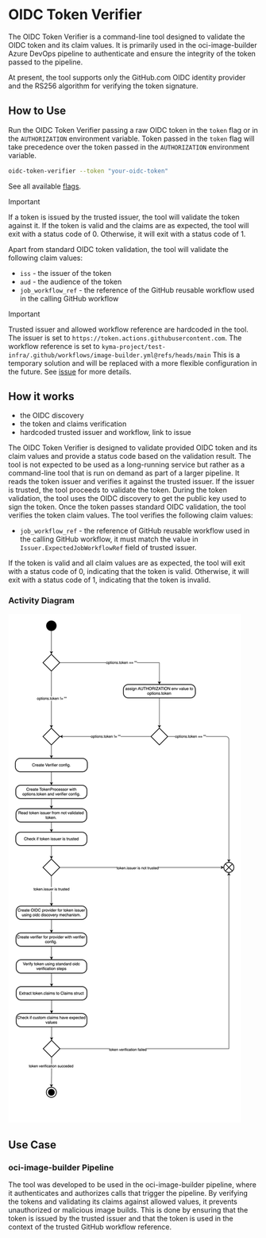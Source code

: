 # OIDC Token Verifier

The OIDC Token Verifier is a command-line tool designed to validate the OIDC token and its claim values. It is primarily used in the
oci-image-builder Azure DevOps pipeline to authenticate and ensure the integrity of the token passed to the pipeline.

At present, the tool supports only the GitHub.com OIDC identity provider and the RS256 algorithm for verifying the token signature.

## How to Use

Run the OIDC Token Verifier passing a raw OIDC token in the `token` flag or in the `AUTHORIZATION` environment variable.
Token passed in the `token` flag will take precedence over the token passed in the `AUTHORIZATION` environment variable.

```bash
oidc-token-verifier --token "your-oidc-token"
```

See all available [flags](https://github.com/kyma-project/test-infra/blob/main/cmd/oidc-token-verifier/main.go#L45-L55).

> [!IMPORTANT]
> If a token is issued by the trusted issuer, the tool will validate the token against it.
> If the token is valid and the claims are as expected, the tool will exit with a status code of 0.
> Otherwise, it will exit with a status code of 1.

Apart from standard OIDC token validation, the tool will validate the following claim values:

- `iss` - the issuer of the token
- `aud` - the audience of the token
- `job_workflow_ref` - the reference of the GitHub reusable workflow used in the calling GitHub workflow

> [!IMPORTANT]
> Trusted issuer and allowed workflow reference are hardcoded in the tool.
> The issuer is set to `https://token.actions.githubusercontent.com`.
> The workflow reference is set to `kyma-project/test-infra/.github/workflows/image-builder.yml@refs/heads/main`
> This is a temporary solution and will be replaced with a more flexible configuration in the future.
> See [issue](https://github.com/kyma-project/test-infra/issues/11000) for more details.

## How it works

- the OIDC discovery
- the token and claims verification
- hardcoded trusted issuer and workflow, link to issue

The OIDC Token Verifier is designed to validate provided OIDC token and its claim values and provide a status code based on the validation
result.
The tool is not expected to be used as a long-running service but rather as a command-line tool that is run on demand as part of a larger
pipeline.
It reads the token issuer and verifies it against the trusted issuer. If the issuer is trusted, the tool proceeds to validate the token.
During the token validation, the tool uses the OIDC discovery to get the public key used to sign the token.
Once the token passes standard OIDC validation, the tool verifies the token claim values.
The tool verifies the following claim values:

- `job_workflow_ref` - the reference of GitHub reusable workflow used in the calling GitHub workflow,
  it must match the value in `Issuer.ExpectedJobWorkflowRef` field of trusted issuer.

If the token is valid and all claim values are as expected, the tool will exit with a status code of 0, indicating that the token is valid.
Otherwise, it will exit with a status code of 1, indicating that the token is invalid.

### Activity Diagram

![oidc-token-verifier-activity-diagram](oidc-token-verifier-activity-diagram.svg)

## Use Case

### oci-image-builder Pipeline

The tool was developed to be used in the oci-image-builder pipeline, where it authenticates and authorizes calls that trigger the pipeline.
By verifying the tokens and validating its claims against allowed values, it prevents unauthorized or malicious image builds.
This is done by ensuring that the token is issued by the trusted issuer and that the token is used in the context of the trusted GitHub
workflow reference.
